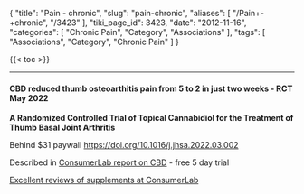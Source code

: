 {
    "title": "Pain - chronic",
    "slug": "pain-chronic",
    "aliases": [
        "/Pain+-+chronic",
        "/3423"
    ],
    "tiki_page_id": 3423,
    "date": "2012-11-16",
    "categories": [
        "Chronic Pain",
        "Category",
        "Associations"
    ],
    "tags": [
        "Associations",
        "Category",
        "Chronic Pain"
    ]
}


{{< toc >}} 

---

#### CBD reduced thumb osteoarthitis pain from 5 to 2 in just two weeks - RCT  May 2022

 **A Randomized Controlled Trial of Topical Cannabidiol for the Treatment of Thumb Basal Joint Arthritis** 

Behind $31 paywall https://doi.org/10.1016/j.jhsa.2022.03.002

Described in [ConsumerLab report on CBD](ttps://www.consumerlab.com/reviews/cbd-oil-hemp-review/cbd-oil/) - free 5 day trial

[Excellent reviews of supplements at ConsumerLab](/posts/excellent-reviews-of-supplements-at-consumerlab)